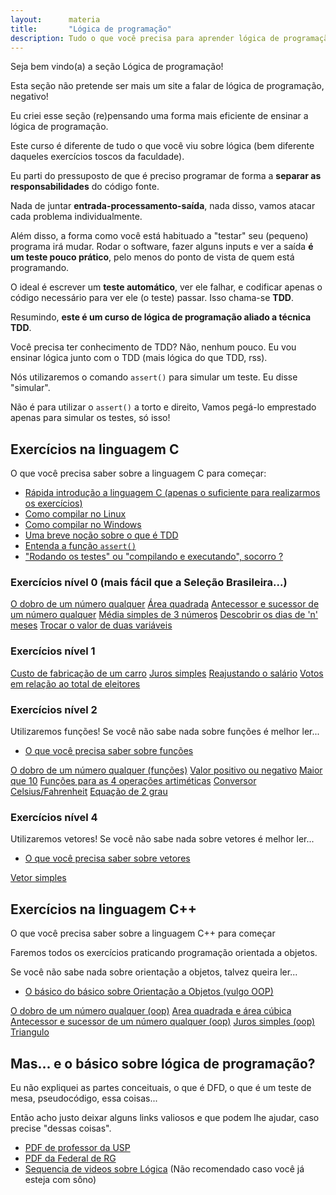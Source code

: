 ```yaml
---
layout:      materia
title:       "Lógica de programação"
description: Tudo o que você precisa para aprender lógica de programação
---
```


Seja bem vindo(a) a seção Lógica de programação!

Esta seção não pretende ser mais um site a falar de lógica de programação, negativo!

Eu criei esse seção (re)pensando uma forma mais eficiente de ensinar a lógica de programação.

Este curso é diferente de tudo o que você viu sobre lógica (bem diferente daqueles exercícios toscos da faculdade).

Eu parti do pressuposto de que é preciso programar de forma a __separar as responsabilidades__ do código fonte.

Nada de juntar __entrada-processamento-saída__, nada disso, vamos atacar cada problema individualmente.

Além disso, a forma como você está habituado a "testar" seu (pequeno) programa irá mudar. Rodar o software,
fazer alguns inputs e ver a saída __é um teste pouco prático__, pelo menos do ponto de vista de quem está
programando.

O ideal é escrever um __teste automático__, ver ele falhar, e codificar apenas o código necessário para ver ele
(o teste) passar. Isso chama-se __TDD__.

Resumindo, __este é um curso de lógica de programação aliado a técnica TDD__.

Você precisa ter conhecimento de TDD? Não, nenhum pouco. Eu vou ensinar lógica junto com o TDD (mais lógica do que TDD, rss).

Nós utilizaremos o comando `assert()` para simular um teste. Eu disse "simular".

Não é para utilizar o `assert()` a torto e direito, Vamos pegá-lo emprestado apenas para simular os testes, só isso!




Exercícios na linguagem C
---

O que você precisa saber sobre a linguagem C para começar:

- [Rápida introdução a linguagem C (apenas o suficiente para realizarmos os exercícios)](/logica-de-programacao/introducao-linguagem-c/)
- [Como compilar no Linux](/logica-de-programacao/como-compilar-no-linux/)
- [Como compilar no Windows]()
- [Uma breve noção sobre o que é TDD](/logica-de-programacao/o-que-e-tdd/)
- [Entenda a função `assert()`](/logica-de-programacao/entendendo-o-assert-c/)
- ["Rodando os testes" ou "compilando e executando", socorro ?](/logica-de-programacao/rodando-os-testes/)



### Exercícios nível 0 (mais fácil que a Seleção Brasileira...)

<div class="list-group">
    <a href="/logica-de-programacao/c-dobro/" class="list-group-item">O dobro de um número qualquer</a>
    <a href="/logica-de-programacao/c-area-quadrada/" class="list-group-item">Área quadrada</a>
    <a href="/logica-de-programacao/c-antecessor-sucessor/" class="list-group-item">Antecessor e sucessor de um número qualquer</a>
    <a href="/logica-de-programacao/c-media-simples/" class="list-group-item">Média simples de 3 números</a>
    <a href="/logica-de-programacao/c-dias-n-meses/" class="list-group-item">Descobrir os dias de 'n' meses</a>
    <a href="/logica-de-programacao/c-duas-variaveis/" class="list-group-item">Trocar o valor de duas variáveis</a>
</div> 



### Exercícios nível 1

<div class="list-group">
    <a href="/logica-de-programacao/c-custo-carro/" class="list-group-item">Custo de fabricação de um carro</a>
    <a href="/logica-de-programacao/c-juros-simples/" class="list-group-item">Juros simples</a>
    <a href="/logica-de-programacao/c-salario-reajuste/" class="list-group-item">Reajustando o salário</a>
    <a href="/logica-de-programacao/c-eleitores/" class="list-group-item">Votos em relação ao total de eleitores</a>
</div> 



### Exercícios nível 2

Utilizaremos funções! Se você não sabe nada sobre funções é melhor ler...

- [O que você precisa saber sobre funções]()

<div class="list-group">
    <a href="/logica-de-programacao/c-dobro-func/" class="list-group-item">O dobro de um número qualquer (funções)</a>
    <a href="/logica-de-programacao/c-positivo/" class="list-group-item">Valor positivo ou negativo</a>
    <a href="/logica-de-programacao/c-maior-que-dez/" class="list-group-item">Maior que 10</a>
    <a href="/logica-de-programacao/c-operacoes-mat/" class="list-group-item">Funções para as 4 operações artiméticas</a>
    <a href="/logica-de-programacao/c-celsius-fahrenheit/" class="list-group-item">Conversor Celsius/Fahrenheit</a>
    <a href="/logica-de-programacao/c-equacao-2grau/" class="list-group-item">Equação de 2 grau</a>
</div> 


### Exercícios nível 4

Utilizaremos vetores! Se você não sabe nada sobre vetores é melhor ler...

- [O que você precisa saber sobre vetores]()

<div class="list-group">
    <a href="/logica-de-programacao/c-vetor-simples/" class="list-group-item">Vetor simples</a>
</div> 




Exercícios na linguagem C++
---

O que você precisa saber sobre a linguagem C++ para começar

Faremos todos os exercícios praticando programação orientada a objetos.

Se você não sabe nada sobre orientação a objetos, talvez queira ler...

- [O básico do básico sobre Orientação a Objetos (vulgo OOP)]()


<div class="list-group">
    <a href="/logica-de-programacao/cpp-calc-dobro/" class="list-group-item">O dobro de um número qualquer (oop)</a>
    <a href="/logica-de-programacao/cpp-area-quadra-cubo/" class="list-group-item">Area quadrada e área cúbica</a>
    <a href="/logica-de-programacao/cpp-antecessor-sucessor/" class="list-group-item">Antecessor e sucessor de um número qualquer (oop)</a>
    <a href="/logica-de-programacao/cpp-juros-simples/" class="list-group-item">Juros simples (oop)</a>
    <a href="/logica-de-programacao/cpp-triangulo/" class="list-group-item">Triangulo</a>
</div> 



Mas... e o básico sobre lógica de programação?
---

Eu não expliquei as partes conceituais, o que é DFD, o que é um teste de mesa, pseudocódigo, essa coisas...

Então acho justo deixar alguns links valiosos e que podem lhe ajudar, caso precise "dessas coisas".



- [PDF de professor da USP ](http://www.ime.usp.br/~slago/pl-1.pdf "link-externo")
- [PDF da Federal de RG](http://www.dca.ufrn.br/~affonso/DCA800/pdf/algoritmos_parte1.pdf "link-externo")
- [Sequencia de videos sobre Lógica](http://www.cursou.com.br/informatica/curso-logica-de-programacao/ "link-externo")
 (Não recomendado caso você já esteja com sôno)
